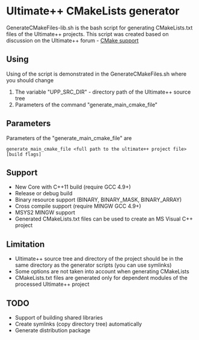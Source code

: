 # Ultimate++ CMakeLists generator

GenerateCMakeFiles-lib.sh is the bash script for generating CMakeLists.txt files of the Ultimate++ projects.
This script was created based on discussion on the Ultimate++ forum - [CMake support](http://www.ultimatepp.org/forums/index.php?t=msg&th=6013&goto=32310&#msg_32310)

## Using
Using of the script is demonstrated in the GenerateCMakeFiles.sh where you should change
1. The variable "UPP_SRC_DIR" - directory path of the Ultimate++ source tree
2. Parameters of the command "generate_main_cmake_file"

## Parameters
Parameters of the "generate_main_cmake_file" are
```
generate_main_cmake_file <full path to the ultimate++ project file> [build flags]
```

## Support
- New Core with C++11 build (require GCC 4.9+)
- Release or debug build
- Binary resource support (BINARY, BINARY_MASK, BINARY_ARRAY)
- Cross compile support (require MINGW GCC 4.9+)
- MSYS2 MINGW support
- Generated CMakeLists.txt files can be used to create an MS Visual C++ project

## Limitation
- Ultimate++ source tree and directory of the project should be in the same directory as the generator scripts (you can use symlinks)
- Some options are not taken into account when generating CMakeLists
- CMakeLists.txt files are generated only for dependent modules of the processed Ultimate++ project

## TODO
- Support of building shared libraries
- Create symlinks (copy directory tree) automatically
- Generate distribution package

